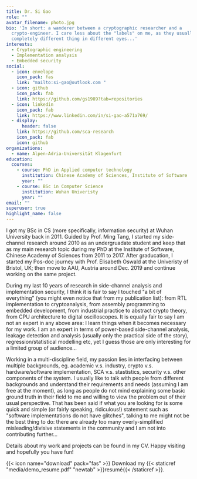 ```yaml
---
title: Dr. Si Gao
role: ""
avatar_filename: photo.jpg
bio: 'In short: a wanderer between a cryptographic researcher and a
  crypto-engineer. I care less about the "labels" on me, as they usually mean
  completely different thing in different eyes...'
interests:
  - Cryptographic engineering
  - Implementation analysis
  - Embedded security
social:
  - icon: envelope
    icon_pack: fas
    link: "mailto:si-gao@outlook.com "
  - icon: github
    icon_pack: fab
    link: https://github.com/gs1989?tab=repositories
  - icon: linkedin
    icon_pack: fab
    link: https://www.linkedin.com/in/si-gao-a571a769/
  - display:
      header: false
    link: https://github.com/sca-research
    icon_pack: fab
    icon: github
organizations:
  - name: Alpen-Adria-Universität Klagenfurt
education:
  courses:
    - course: PhD in Applied computer technology
      institution: Chinese Academy of Sciences, Institute of Software
      year: ""
    - course: BSc in Computer Science
      institution: Wuhan Univeristy
      year: ""
email: ""
superuser: true
highlight_name: false
---
```

I got my BSc in CS (more specifically, information security) at Wuhan University back in 2011. Guided by Prof. Ming Tang, I started my side-channel research around 2010 as an undergruadate student and keep that as my main research topic during my PhD at the Institute of Software, Chinese Academy of Sciences from 2011 to 2017. After graducation, I started my Pos-doc journey with Prof. Elisabeth Oswald at the Univeristy of Bristol, UK; then move to AAU, Austria around Dec. 2019 and continue working on the same project.

During my last 10 years of research in side-channel analysis and implementation security, I think it is fair to say I touched "a bit of everything" (you might even notice that from my publication list): from RTL implementation to cryptoanalysis, from assembly programming to embedded development, from industrial practice to abstract crypto theory, from CPU architecture to digital oscilloscopes. It is equally fair to say I am not an expert in any above area: I learn things when it becomes necessary for my work. I am an expert in terms of power-based side-channel analysis, leakage detection and analysis (usually only the practical side of the story), regression/statistical modelling etc, yet I guess those are only interesting for a limited group of audience...

Working in a multi-discipline field, my passion lies in interfacing between multiple backgrounds, eg.  academic v.s. industry, crypto v.s. hardware/software implementation, SCA v.s. stastistics,  security v.s. other components of the system.  I usually like to talk with people from different backgrounds and understand their requirements and needs (assuming I am free at the moment), as long as people do not mind explaining some basic ground truth in their field to me and willing to view the problem out of their usual perspective. That has been said if what you are looking for is some quick and simple (or fairly speaking, ridiculous!) statement such as "software implementations do not have glitches", talking to me might not be the best thing to do: there are already too many overly-simplified misleading/divisive statements in the community and I am not into contributing further...

Details about my work and projects can be found in my CV. Happy visiting and hopefully you have fun!

{{< icon name="download" pack="fas" >}} Download my {{< staticref "media/demo_resume.pdf" "newtab" >}}resumé{{< /staticref >}}.